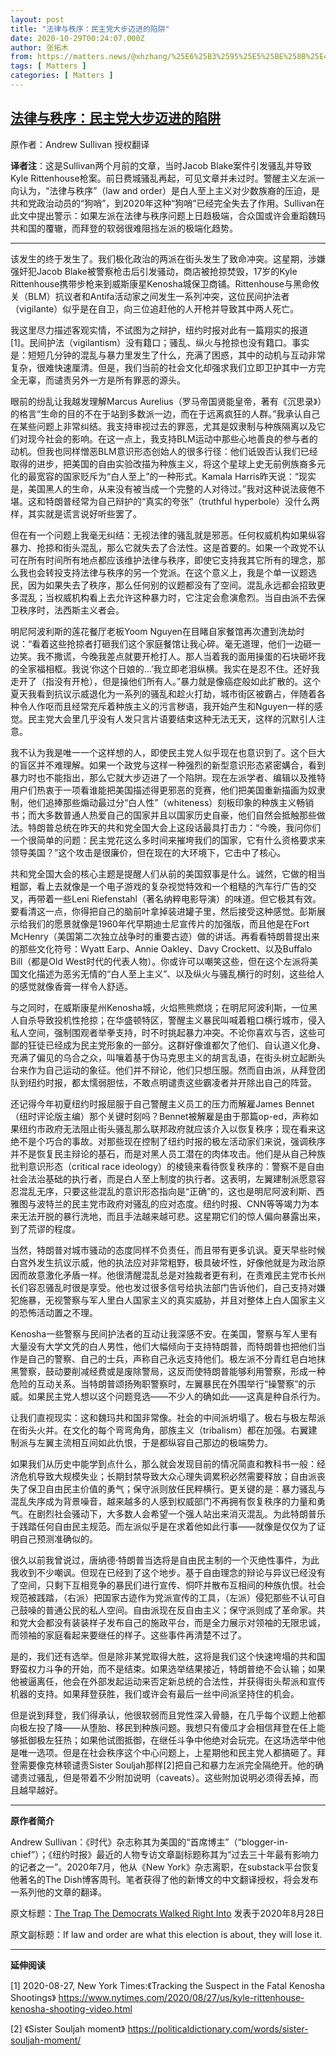```yaml
---
layout: post
title: "法律与秩序：民主党大步迈进的陷阱"
date: 2020-10-29T00:24:07.000Z
author: 张拓木
from: https://matters.news/@xhzhang/%25E6%25B3%2595%25E5%25BE%258B%25E4%25B8%258E%25E7%25A7%25A9%25E5%25BA%258F-%25E6%25B0%2591%25E4%25B8%25BB%25E5%2585%259A%25E5%25A4%25A7%25E6%25AD%25A5%25E8%25BF%2588%25E8%25BF%259B%25E7%259A%2584%25E9%2599%25B7%25E9%2598%25B1-bafyreihssapnlgm5pxgifkpypbnyl7zd5nmsmw3eu6f232mpeezduz2gaq
tags: [ Matters ]
categories: [ Matters ]
---
```

<!--1603931047000-->
[法律与秩序：民主党大步迈进的陷阱](https://matters.news/@xhzhang/%25E6%25B3%2595%25E5%25BE%258B%25E4%25B8%258E%25E7%25A7%25A9%25E5%25BA%258F-%25E6%25B0%2591%25E4%25B8%25BB%25E5%2585%259A%25E5%25A4%25A7%25E6%25AD%25A5%25E8%25BF%2588%25E8%25BF%259B%25E7%259A%2584%25E9%2599%25B7%25E9%2598%25B1-bafyreihssapnlgm5pxgifkpypbnyl7zd5nmsmw3eu6f232mpeezduz2gaq)
------

<div>
<p>原作者：Andrew Sullivan 授权翻译</p><p><strong>译者注</strong>：这是Sullivan两个月前的文章，当时Jacob Blake案件引发骚乱并导致Kyle Rittenhouse枪案。前日费城骚乱再起，可见文章并未过时。警醒主义左派一向认为，“法律与秩序”（law and order）是白人至上主义对少数族裔的压迫，是共和党政治动员的“狗哨”，到2020年这种“狗哨”已经完全失去了作用。Sullivan在此文中提出警示：如果左派在法律与秩序问题上日趋极端，合众国或许会重蹈魏玛共和国的覆辙，而拜登的软弱很难阻挡左派的极端化趋势。</p><hr><p>该发生的终于发生了。我们极化政治的两派在街头发生了致命冲突。这星期，涉嫌强奸犯Jacob Blake被警察枪击后引发骚动，商店被抢掠焚毁，17岁的Kyle Rittenhouse携带步枪来到威斯康星Kenosha城保卫商铺。Rittenhouse与黑命攸关（BLM）抗议者和Antifa活动家之间发生一系列冲突，这位民间护法者（vigilante）似乎是在自卫，向三位追赶他的人开枪并导致其中两人死亡。</p><p>我这里尽力描述客观实情，不试图为之辩护，纽约时报对此有一篇翔实的报道[1]。民间护法（vigilantism）没有籍口；骚乱、纵火与抢掠也没有籍口。事实是：短短几分钟的混乱与暴力里发生了什么，充满了困惑，其中的动机与互动非常复杂，很难快速厘清。但是，我们当前的社会文化却强求我们立即卫护其中一方完全无辜，而谴责另外一方是所有罪恶的源头。</p><p>眼前的纷乱让我越发理解Marcus Aurelius（罗马帝国贤能皇帝，著有《沉思录》）的格言“生命的目的不在于站到多数派一边，而在于远离疯狂的人群。”我承认自己在某些问题上非常纠结。我支持审视过去的罪恶，尤其是奴隶制与种族隔离以及它们对现今社会的影响。在这一点上，我支持BLM运动中那些心地善良的参与者的动机。但我也同样憎恶BLM意识形态创始人的很多行径：他们诋毁否认我们已经取得的进步，把美国的自由实验改描为种族主义，将这个星球上史无前例族裔多元化的最宽容的国家贬斥为“白人至上”的一种形式。Kamala Harris昨天说：“现实是，美国黑人的生命，从来没有被当成一个完整的人对待过。”我对这种说法疲倦不堪。这和特朗普经常为自己辩护的“真实的夸张”（truthful hyperbole）没什么两样，其实就是谎言说好听些罢了。</p><p>但在有一个问题上我毫无纠结：无视法律的骚乱就是邪恶。任何权威机构如果纵容暴力、抢掠和街头混乱，那么它就失去了合法性。这是首要的。如果一个政党不认可在所有时间所有地点都应该维护法律与秩序，即使它支持我其它所有的理念，那么我也会转投支持法律与秩序的另一个党派。在这个意义上，我是个单一议题选民，因为如果失去了秩序，那么任何别的议题都没有了空间。混乱永远都会招致更多混乱；当权威机构看上去允许这种暴力时，它注定会愈演愈烈。当自由派不去保卫秩序时，法西斯主义者会。</p><p>明尼阿波利斯的莲花餐厅老板Yoom Nguyen在目睹自家餐馆再次遭到洗劫时说：“看着这些抢掠者打砸我们这个家庭餐馆让我心碎。毫无道理，他们一边砸一边笑。我不撒谎，今晚我差点就要开枪打人。那人当着我的面用操蛋的石块砸坏我的全家福相框。我说‘你这个日娘的...’我立即老泪纵横。我实在是忍不住。还好我走开了（指没有开枪），但是操他们所有人。”暴力就是像癌症般如此扩散的。这个夏天我看到抗议示威退化为一系列的骚乱和趁火打劫，城市街区被霸占，伴随着各种令人作呕而且经常充斥着种族主义的污言秽语，我开始产生和Nguyen一样的感觉。民主党大会里几乎没有人发只言片语要结束这种无法无天，这样的沉默引人注意。</p><p>我不认为我是唯一一个这样想的人，即使民主党人似乎现在也意识到了。这个巨大的盲区并不难理解。如果一个政党与这样一种强烈的新型意识形态紧密媾合，看到暴力时也不能指出，那么它就大步迈进了一个陷阱。现在左派学者、编辑以及推特用户们热衷于一项看谁能把美国描述得更邪恶的竞赛，他们把美国重新描画为奴隶制，他们追捧那些煽动最过分“白人性”（whiteness）刻板印象的种族主义畅销书；而大多数普通人热爱自己的国家并且以国家历史自豪，他们自然会抵触那些做法。特朗普总统在昨天的共和党全国大会上这段话最具打击力：“今晚，我问你们一个很简单的问题：民主党花这么多时间来摧垮我们的国家，它有什么资格要求来领导美国？”这个攻击是很廉价，但在现在的大环境下，它击中了核心。</p><p>共和党全国大会的核心主题是提醒人们从前的美国叙事是什么。诚然，它做的相当粗鄙，看上去就像是一个电子游戏的复杂视觉特效和一个粗糙的汽车行广告的交叉，再带着一些Leni Riefenstahl（著名纳粹电影导演）的味道。但它极其有效。要看清这一点，你得把自己的脑前叶拿掉装进罐子里，然后接受这种感觉。彭斯展示给我们的愿景就像是1960年代早期迪士尼宣传片的加强版，而且他是在Fort McHenry（美国第二次独立战争时的重要古迹）做的讲话。再看看特朗普提出来的那些文化符号：Wyatt Earp、Annie Oakley、Davy Crockett、以及Buffalo Bill（都是Old West时代的代表人物）。你或许可以嘲笑这些，但在这个左派将美国文化描述为恶劣无情的“白人至上主义”、以及纵火与骚乱横行的时刻，这些给人的感觉就像香膏一样令人舒适。</p><p>与之同时，在威斯康星州Kenosha城，火焰熊熊燃烧；在明尼阿波利斯，一位黑人自杀导致投机性抢掠；在华盛顿特区，警醒主义暴民叫喊着粗口横行城市，侵入私人空间，强制围观者举拳支持，时不时挑起暴力冲突。不论你喜欢与否，这些可鄙的狂徒已经成为民主党形象的一部分。这群好像谁都欠了他们、自认道义化身、充满了偏见的乌合之众，叫嚷着基于伪马克思主义的胡言乱语，在街头树立起断头台来作为自己运动的象征。他们并不辩论，他们只想压服。然而自由派，从拜登团队到纽约时报，都太懦弱胆怯，不敢点明谴责这些霸凌者并开除出自己的阵营。</p><p>还记得今年初夏纽约时报屈服于自己警醒主义员工的压力而解雇James Bennet（纽时评论版主编）那个关键时刻吗？Bennet被解雇是由于那篇op-ed，声称如果纽约市政府无法阻止街头骚乱那么联邦政府就应该介入以恢复秩序；现在看来这绝不是个巧合的事故。对那些现在控制了纽约时报的极左活动家们来说，强调秩序并不是恢复民主辩论的基石，而是对黑人员工潜在的肉体攻击。他们是从自己种族批判意识形态（critical race ideology）的棱镜来看待恢复秩序的：警察不是自由社会法治基础的执行者，而是白人至上制度的执行者。这表明，左翼建制派愿意容忍混乱无序，只要这些混乱的意识形态指向是“正确”的，这也是明尼阿波利斯、西雅图与波特兰的民主党市政府对骚乱的应对态度。纽约时报、CNN等等竭力为本来无法开脱的暴行洗地，而且手法越来越可悲。这星期它们的惊人偏向暴露出来，到了荒谬的程度。</p><p>当然，特朗普对城市骚动的态度同样不负责任，而且带有更多讥讽。夏天早些时候白宫外发生抗议示威，他的执法应对非常粗野，极具破坏性，好像他就是为政治原因而故意激化矛盾一样。他很清醒混乱总是对独裁者更有利，在责难民主党市长州长们容忍骚乱时很是享受。他也发过很多信号给执法部门告诉他们，自己支持对嫌犯施暴，无视警察与军人里白人国家主义的真实威胁，并且对整体上白人国家主义的恐怖活动置之不理。</p><p>Kenosha一些警察与民间护法者的互动让我深感不安。在美国，警察与军人里有大量没有大学文凭的白人男性，他们大幅倾向于支持特朗普，而特朗普也把他们当作是自己的警察、自己的士兵，声称自己永远支持他们。极左派不分青红皂白地抹黑警察，鼓动要削减经费或是废除警局，这反而使特朗普能够利用警察，形成一种危险的互动关系。当特朗普颂扬殉职警察时，左翼暴民在外围举行“操警察”的示威。如果民主党人想以这个问题竞选——不少人的确如此——这真是种自杀行为。</p><p>让我们直视现实：这和魏玛共和国非常像。社会的中间派坍塌了。极右与极左帮派在街头火并。在文化的每个弯弯角角，部族主义（tribalism）都在加强。右翼建制派与左翼主流相互间如此仇恨，于是都纵容自己那边的极端势力。</p><p>如果我们从历史中能学到点什么，那么就会发现目前的情况简直和教科书一般：经济危机导致大规模失业；长期封禁导致大众心理失调累积必然需要释放；自由派丧失了保卫自由民主价值的勇气；保守派则放任民粹横行。更关键的是：暴力骚乱与混乱失序成为背景噪音，越来越多的人感到权威部门不再拥有恢复秩序的力量和勇气。在剧烈社会骚动下，大多数人会希望一个强人站出来消灭混乱。为此特朗普乐于践踏任何自由民主规范。而左派似乎是在求着他如此行事——就像是仅仅为了证明自己预测准确似的。</p><p>很久以前我曾说过，唐纳德·特朗普当选将是自由民主制的一个灭绝性事件，为此我收到不少嘲讽。但现在已经到了这个地步。基于自由理念的辩论与异议已经没有了空间，只剩下互相竞争的暴民们进行宣传、恫吓并散布互相间的种族仇恨。社会规范被践踏，（右派）把国家古迹作为党派宣传的工具，（左派）侵犯那些不认可自己鼓噪的普通公民的私人空间。自由派现在反自由主义；保守派则成了革命家。共和党大会都没有装装样子发布自己的施政平台，而是全力展示对领袖的无限忠诚，而领袖的家庭看起来要继任的样子。这些事件再清楚不过了。</p><p>是的，我们还有选举。但是除非某党取得大胜，这将是我们这个快速垮塌的共和国野蛮权力斗争的开始，而不是结束。如果选举结果接近，特朗普绝不会认输；如果他被逼离任，他会在外部发起运动来否定新总统的合法性，并获得街头帮派和宣传机器的支持。如果拜登获胜，我们或许会有最后一丝中间派坚持住的机会。</p><p>但是说到拜登，我们得承认，他很软弱而且党性深入骨髓，在几乎每个议题上他都向极左投了降——从堕胎、移民到种族问题。我想只有傻瓜才会相信拜登在任上能够抵御极左狂热；如果他试图抵御，在继任斗争中他绝对会玩完。在这场选举中他是唯一选项。但是在社会秩序这个中心问题上，上星期他和民主党人都搞砸了。拜登需要像克林顿谴责Sister Souljah那样[2]把自己和暴力左派完全隔绝开。他的确谴责过骚乱，但是带着不少附加说明（caveats）。这些附加说明必须得丢掉，而且越早越好。</p><hr><p><strong>原作者简介</strong></p><p>Andrew Sullivan：《时代》杂志称其为美国的“首席博主”（“blogger-in-chief”）；《纽约时报》最近的人物专访文章副标题称其为“过去三十年最有影响力的记者之一”。2020年7月，他从《New York》杂志离职，在substack平台恢复他著名的The Dish博客周刊。笔者获得了他的新博文的中文翻译授权，将会发布一系列他的文章的翻译。</p><p>原文标题：<a href="https://andrewsullivan.substack.com/p/the-trap-the-democrats-walked-right" target="_blank">The Trap The Democrats Walked Right Into</a> 发表于2020年8月28日</p><p>原文副标题：If law and order are what this election is about, they will lose it.​</p><hr><p><strong>延伸阅读</strong></p><p>[1] 2020-08-27, New York Times:《Tracking the Suspect in the Fatal Kenosha Shootings》 <a href="https://www.nytimes.com/2020/08/27/us/kyle-rittenhouse-kenosha-shooting-video.html" target="_blank">https://www.nytimes.com/2020/08/27/us/kyle-rittenhouse-kenosha-shooting-video.html</a></p><p>[2] 《Sister Souljah moment》 <a href="https://politicaldictionary.com/words/sister-souljah-moment/" target="_blank">https://politicaldictionary.com/words/sister-souljah-moment/</a></p>
</div>
